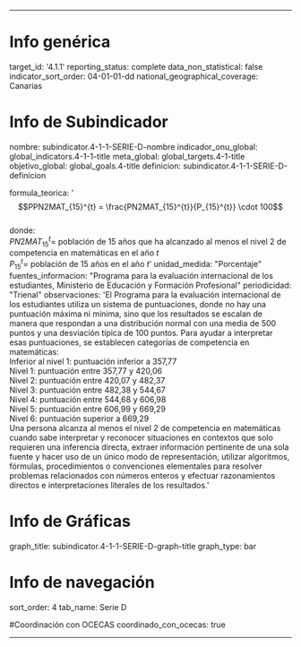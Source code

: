 ---

# Info genérica
target_id: '4.1.1'
reporting_status: complete
data_non_statistical: false
indicator_sort_order: 04-01-01-dd
national_geographical_coverage: Canarias

# Info de Subindicador
nombre: subindicator.4-1-1-SERIE-D-nombre
indicador_onu_global: global_indicators.4-1-1-title
meta_global: global_targets.4-1-title
objetivo_global: global_goals.4-title
definicion: subindicator.4-1-1-SERIE-D-definicion

formula_teorica: '$$PPN2MAT_{15}^{t} = \frac{PN2MAT_{15}^{t}}{P_{15}^{t}} \cdot 100$$ <br>
donde: <br>
$PN2MAT_{15}^{t} =$ población de 15 años que ha alcanzado al menos el nivel 2 de competencia en matemáticas en el año $t$ <br>
$P_{15}^{t} =$ población de 15 años en el año $t$'
unidad_medida: "Porcentaje"
fuentes_informacion: "Programa para la evaluación internacional de los estudiantes, Ministerio de Educación y Formación Profesional"
periodicidad: "Trienal"
observaciones: 'El Programa para la evaluación internacional de los estudiantes utiliza un sistema de puntuaciones, donde no hay una puntuación máxima ni mínima, sino que los resultados se escalan de manera que respondan a una distribución normal con una media de 500 puntos y una desviación típica de 100 puntos. Para ayudar a interpretar esas puntuaciones, se establecen categorías de competencia en matemáticas: <br>
Inferior al nivel 1: puntuación inferior a 357,77 <br>
Nivel 1: puntuación entre 357,77 y 420,06 <br>
Nivel 2: puntuación entre 420,07 y 482,37 <br>
Nivel 3: puntuación entre 482,38 y 544,67 <br>
Nivel 4: puntuación entre 544,68 y 606,98 <br>
Nivel 5: puntuación entre 606,99 y 669,29 <br>
Nivel 6: puntuación superior a 669,29 <br>
Una persona alcanza al menos el nivel 2 de competencia en matemáticas cuando sabe interpretar y reconocer situaciones en contextos que solo requieren una inferencia directa, extraer información pertinente de una sola fuente y hacer uso de un único modo de representación, utilizar algoritmos, fórmulas, procedimientos o convenciones elementales para resolver problemas relacionados con números enteros y efectuar razonamientos directos e interpretaciones literales de los resultados.'

# Info de Gráficas
graph_title: subindicator.4-1-1-SERIE-D-graph-title
graph_type: bar

# Info de navegación
sort_order: 4
tab_name: Serie D

#Coordinación con OCECAS
coordinado_con_ocecas: true

---